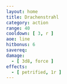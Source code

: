 ```yaml
---
layout: home
title: Drachenstrahl
category: action
range: 40
cooldown: [ 3, r ]
aoe: line
hitbonus: 6
savereq:
damage:
  - [ 3d8, force ]
effects:
  - [ petrified, 1r ]
---
```

